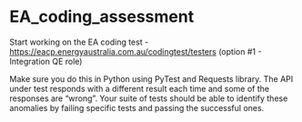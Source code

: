 # EA_coding_assessment

Start working on the EA coding test - https://eacp.energyaustralia.com.au/codingtest/testers (option #1 - Integration QE role)

Make sure you do this in Python using PyTest and Requests library. The API under test responds with a different result each time and some of the responses are “wrong”. 
Your suite of tests should be able to identify these anomalies by failing specific tests and passing the successful ones.

